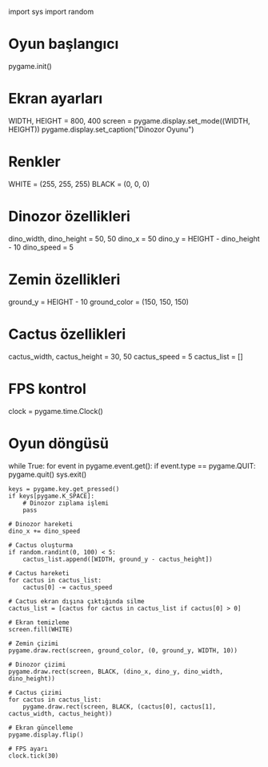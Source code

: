 
import sys
import random

# Oyun başlangıcı
pygame.init()

# Ekran ayarları
WIDTH, HEIGHT = 800, 400
screen = pygame.display.set_mode((WIDTH, HEIGHT))
pygame.display.set_caption("Dinozor Oyunu")

# Renkler
WHITE = (255, 255, 255)
BLACK = (0, 0, 0)

# Dinozor özellikleri
dino_width, dino_height = 50, 50
dino_x = 50
dino_y = HEIGHT - dino_height - 10
dino_speed = 5

# Zemin özellikleri
ground_y = HEIGHT - 10
ground_color = (150, 150, 150)

# Cactus özellikleri
cactus_width, cactus_height = 30, 50
cactus_speed = 5
cactus_list = []

# FPS kontrol
clock = pygame.time.Clock()

# Oyun döngüsü
while True:
    for event in pygame.event.get():
        if event.type == pygame.QUIT:
            pygame.quit()
            sys.exit()

    keys = pygame.key.get_pressed()
    if keys[pygame.K_SPACE]:
        # Dinozor zıplama işlemi
        pass

    # Dinozor hareketi
    dino_x += dino_speed

    # Cactus oluşturma
    if random.randint(0, 100) < 5:
        cactus_list.append([WIDTH, ground_y - cactus_height])

    # Cactus hareketi
    for cactus in cactus_list:
        cactus[0] -= cactus_speed

    # Cactus ekran dışına çıktığında silme
    cactus_list = [cactus for cactus in cactus_list if cactus[0] > 0]

    # Ekran temizleme
    screen.fill(WHITE)

    # Zemin çizimi
    pygame.draw.rect(screen, ground_color, (0, ground_y, WIDTH, 10))

    # Dinozor çizimi
    pygame.draw.rect(screen, BLACK, (dino_x, dino_y, dino_width, dino_height))

    # Cactus çizimi
    for cactus in cactus_list:
        pygame.draw.rect(screen, BLACK, (cactus[0], cactus[1], cactus_width, cactus_height))

    # Ekran güncelleme
    pygame.display.flip()

    # FPS ayarı
    clock.tick(30)

